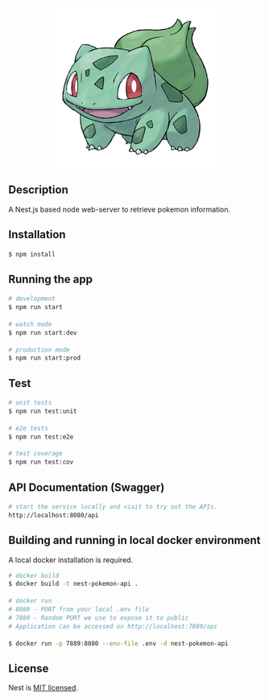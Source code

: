 <p align="center">
  <a target="blank"><img src="https://raw.githubusercontent.com/PokeAPI/sprites/master/sprites/pokemon/other/official-artwork/1.png" width="320" alt="Pokemon Logo" /></a>
</p>


## Description

A Nest.js based node web-server to retrieve pokemon information.

## Installation

```bash
$ npm install
```

## Running the app

```bash
# development
$ npm run start

# watch mode
$ npm run start:dev

# production mode
$ npm run start:prod
```

## Test

```bash
# unit tests
$ npm run test:unit

# e2e tests
$ npm run test:e2e

# test coverage
$ npm run test:cov
```

## API Documentation (Swagger)

```bash
# start the service locally and visit to try out the APIs.
http://localhost:8080/api

```

## Building and running in local docker environment

A local docker installation is required.

```bash
# docker build
$ docker build -t nest-pokemon-api .

# docker run
# 8080 - PORT from your local .env file
# 7889 - Random PORT we use to expose it to public
# Application can be accessed on http://localhost:7889/api

$ docker run -p 7889:8080 --env-file .env -d nest-pokemon-api
```

## License

Nest is [MIT licensed](LICENSE).
